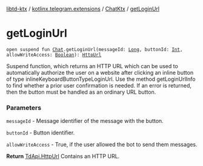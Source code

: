 [libtd-ktx](../../index.md) / [kotlinx.telegram.extensions](../index.md) / [ChatKtx](index.md) / [getLoginUrl](./get-login-url.md)

# getLoginUrl

`open suspend fun `[`Chat`](https://tdlibx.github.io/td/docs/org/drinkless/td/libcore/telegram/TdApi/Chat.html)`.getLoginUrl(messageId: `[`Long`](https://kotlinlang.org/api/latest/jvm/stdlib/kotlin/-long/index.html)`, buttonId: `[`Int`](https://kotlinlang.org/api/latest/jvm/stdlib/kotlin/-int/index.html)`, allowWriteAccess: `[`Boolean`](https://kotlinlang.org/api/latest/jvm/stdlib/kotlin/-boolean/index.html)`): `[`HttpUrl`](https://tdlibx.github.io/td/docs/org/drinkless/td/libcore/telegram/TdApi/HttpUrl.html)

Suspend function, which returns an HTTP URL which can be used to automatically authorize the
user on a website after clicking an inline button of type inlineKeyboardButtonTypeLoginUrl. Use
the method getLoginUrlInfo to find whether a prior user confirmation is needed. If an error is
returned, then the button must be handled as an ordinary URL button.

### Parameters

`messageId` - Message identifier of the message with the button.

`buttonId` - Button identifier.

`allowWriteAccess` - True, if the user allowed the bot to send them messages.

**Return**
[TdApi.HttpUrl](https://tdlibx.github.io/td/docs/org/drinkless/td/libcore/telegram/TdApi/HttpUrl.html) Contains an HTTP URL.

